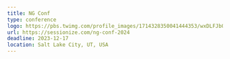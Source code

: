 ```yaml
---
title: NG Conf
type: conference
logo: https://pbs.twimg.com/profile_images/1714328350041444353/wxDLFJbQ_400x400.jpg
url: https://sessionize.com/ng-conf-2024
deadline: 2023-12-17
location: Salt Lake City, UT, USA
---
```

